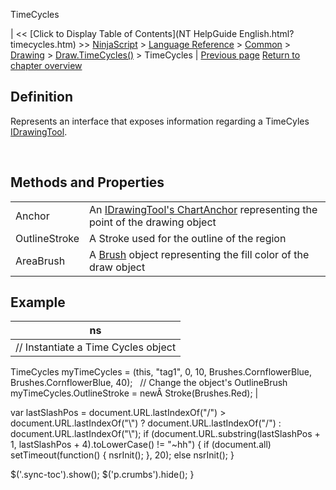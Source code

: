 ﻿










 


TimeCycles







| &lt;&lt; [Click to Display Table of Contents](NT HelpGuide English.html?timecycles.htm) &gt;&gt;
 [NinjaScript](ninjascript.htm) &gt; [Language Reference](language_reference_wip.htm) &gt; [Common](common.htm) &gt; [Drawing](drawing.htm) &gt; [Draw.TimeCycles()](draw_timecycles.htm) &gt;
TimeCycles | [Previous page](draw_timecycles.htm)
[Return to chapter overview](draw_timecycles.htm)










Definition
----------


Represents an interface that exposes information regarding a TimeCyles [IDrawingTool](idrawingtool.htm).


 


Methods and Properties
----------------------




|  |  |
| --- | --- |
| Anchor | An [IDrawingTool's ChartAnchor](idrawingtool.htm#chartanchor) representing the point of the drawing object |
| OutlineStroke | A Stroke used for the outline of the region |
| AreaBrush | A [Brush](http://msdn.microsoft.com/en-us/library/system.windows.media.brush(v=vs.110).aspx) object representing the fill color of the draw object |






Example
-------




| ns |
| --- |
| // Instantiate a Time Cycles object
TimeCycles myTimeCycles = (this, "tag1", 0, 10, Brushes.CornflowerBlue, Brushes.CornflowerBlue, 40);
 
// Change the object's OutlineBrush
myTimeCycles.OutlineStroke = newÂ Stroke(Brushes.Red); |






 
 var lastSlashPos = document.URL.lastIndexOf("/") &gt; document.URL.lastIndexOf("\\") ? document.URL.lastIndexOf("/") : document.URL.lastIndexOf("\\");
 if (document.URL.substring(lastSlashPos + 1, lastSlashPos + 4).toLowerCase() != "~hh") {
 if (document.all) setTimeout(function() {
 nsrInit();
 }, 20);
 else nsrInit();
 }
 
 
 $('.sync-toc').show();
 $('p.crumbs').hide();
 }
 
 
 



